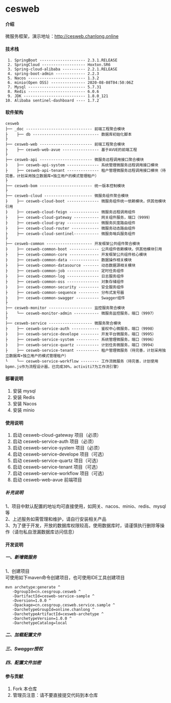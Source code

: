# cesweb

#### 介绍
微服务框架，演示地址：http://cesweb.chanlong.online

#### 技术栈
```
 1. SpringBoot -------------------- 2.3.1.RELEASE
 2. SpringCloud ------------------- Hoxton.SR6
 3. Spring-cloud-alibaba ---------- 2.2.1.RELEASE
 4. spring-boot-admin ------------- 2.2.3
 5. Nacos ------------------------- 1.3.2
 6. minio(Open OSS) --------------- 2020-08-08T04:50:06Z
 7. Mysql ------------------------- 5.7.31
 8. Redis ------------------------- 6.0.6
 9. JDK --------------------------- 1.8.0_121
10. Alibaba sentinel-dashboard ---- 1.7.2
```

#### 软件架构
```
cesweb  
├── _doc ----------------------------- 前端工程聚合模块  
├    ├── db ----------------------------- 数据库初始化脚本  
├  
├── cesweb-web ----------------------- 前端工程聚合模块  
├    ├── cesweb-web-avue ---------------- 基于AVUE的前端工程  
├  
├── cesweb-api ----------------------- 微服务远程调用接口聚合模块  
├    ├── cesweb-api-system -------------- 系统管理微服务远程调用接口模块  
├    ├── cesweb-api-tenant -------------- 租户管理微服务远程调用接口模块（待完善，计划采用独立数据库+独立用户的模式管理租户）  
├  
├── cesweb-bom ----------------------- 统一版本控制模块  
├  
├── cesweb-cloud --------------------- 微服务组件聚合模块  
├    ├── cesweb-cloud-boot -------------- 微服务组件统一依赖模块，供其他模块引用  
├    ├── cesweb-cloud-feign ------------- 微服务远程调用组件  
├    ├── cesweb-cloud-gateway ----------- 网关组件服务，端口（9999）  
├    ├── cesweb-cloud-gray -------------- 微服务灰度路由组件  
├    ├── cesweb-cloud-router ------------ 微服务动态路由组件  
├    ├── cesweb-cloud-sentinel----------- 微服务哨兵服务组件  
├  
├── cesweb-common -------------------- 开发框架公共组件聚合模块  
├    ├── cesweb-common-boot ------------- 公共组件依赖模块，供其他模块引用  
├    ├── cesweb-common-core ------------- 开发框架公共组件核心模块  
├    ├── cesweb-common-data ------------- 数据操作相关模块  
├    ├── cesweb-common-datasource ------- 动态数据源相关模块  
├    ├── cesweb-common-job -------------- 定时任务组件  
├    ├── cesweb-common-log -------------- 日志服务组件  
├    ├── cesweb-common-oss -------------- 对象存储组件  
├    ├── cesweb-common-security --------- 安全服务组件  
├    ├── cesweb-common-sequence --------- 分布式发号器  
├    ├── cesweb-common-swagger ---------- Swagger组件  
├  
├── cesweb-monitor ------------------- 监控服务聚合模块  
├    └── cesweb-monitor-admin ----------- 微服务监控服务，端口（9997）  
├  
├── cesweb-service ------------------- 微服务聚合模块  
├    ├── cesweb-service-auth ------------ 鉴权中心微服务，端口（9998）  
├    ├── cesweb-service-develope -------- 开发平台微服务，端口（9995）  
├    ├── cesweb-service-system ---------- 系统管理微服务，端口（9996）  
├    ├── cesweb-service-quartz ---------- 计划任务微服务，端口（9994）  
├    ├── cesweb-service-tenant ---------- 租户管理微服务（待完善，计划采用独立数据库+独立用户的模式管理租户）  
└    └── cesweb-service-workflow -------- 工作流微服务（待完善，计划使用bpmn.js作为流程设计器，已完成30%，activiti7为工作流引擎）  
```


#### 部署说明
1. 安装 mysql
2. 安装 Redis
3. 安装 Nacos
4. 安装 minio

#### 使用说明
1. 启动 cesweb-cloud-gateway 项目（必须）  
2. 启动 cesweb-service-auth 项目（必须）  
3. 启动 cesweb-service-system 项目（必须）
4. 启动 cesweb-service-develope 项目（可选）  
5. 启动 cesweb-service-quartz 项目（可选）  
6. 启动 cesweb-service-tenant 项目（可选）  
7. 启动 cesweb-service-workflow 项目（可选）  
8. 启动 cesweb-web-avue 前端项目  

##### 补充说明
1、项目中默认配置的地址均可直接使用，如网关、nacos、minio、redis、mysql等  
2、上述服务如需管理和维护，请自行安装相关产品  
3、为了便于开发，开放的数据库权限较高，使用数据库时，请谨慎执行删除等操作（请勿私自泄漏数据库访问信息）  

#### 开发说明
##### 一、新增微服务
1、创建项目  
可使用如下maven命令创建项目，也可使用IDE工具创建项目

```
mvn archetype:generate ^
   -DgroupId=cn.cesgroup.cesweb ^
   -DartifactId=cesweb-service-sample ^
   -Dversion=1.0.0 ^
   -Dpackage=cn.cesgroup.cesweb.service.sample ^
   -DarchetypeGroupId=online.chanlong ^
   -DarchetypeArtifactId=cesweb-archetype ^
   -DarchetypeVersion=1.0.0 ^
   -DarchetypeCatalog=local
```

##### 二、加载配置文件

##### 三、Swagger授权

##### 四、配置文件加密

#### 参与贡献

1.  Fork 本仓库
2.  管理员注意：请不要直接提交代码到本仓库

